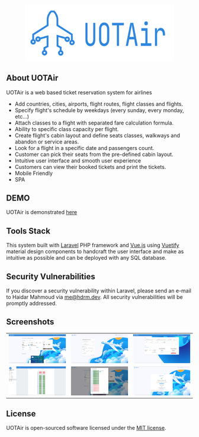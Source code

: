 <p align="center"><img src="https://raw.githubusercontent.com/hdrm147/uotair/master/public/images/logo.png?raw=true" width="400"></p>


## About UOTAir

UOTAir is a web based ticket reservation system for airlines
 
- Add countries, cities, airports, flight routes, flight classes and flights.
- Specify flight's schedule by weekdays (every sunday, every monday, etc...) 
- Attach classes to a flight with separated fare calculation formula. 
- Ability to specific class capacity per flight.  
- Create flight's cabin layout and define seats classes, walkways and abandon or service areas.
- Look for a flight in a specific date and passengers count.
- Customer can pick their seats from the pre-defined cabin layout.
- Intuitive user interface and smooth user experience
- Customers can view their booked tickets and print the tickets.
- Mobile Friendly
- SPA

## DEMO

UOTAir is demonstrated [here](https://uot.hdrm.dev/)

## Tools Stack

This system built with [Laravel](https://laravel.com/docs) PHP framework and [Vue.js](https://vuejs.org) using [Vuetify](https://vuetifyjs.com/en/) material design components to handcraft the user interface and make as intuitive as possible and can be deployed with any SQL database.

## Security Vulnerabilities

If you discover a security vulnerability within Laravel, please send an e-mail to Haidar Mahmoud via [me@hdrm.dev](mailto:me@hdrm.dev). All security vulnerabilities will be promptly addressed.

## Screenshots

| | | |
|:-------------------------:|:-------------------------:|:-------------------------:|
   <img src="https://raw.githubusercontent.com/hdrm147/uotair/master/screenshots/4.png?raw=true" width="400"> | <img src="https://raw.githubusercontent.com/hdrm147/uotair/master/screenshots/2.png?raw=true" width="400"> | <img src="https://raw.githubusercontent.com/hdrm147/uotair/master/screenshots/3.png?raw=true" width="400">
   <img src="https://raw.githubusercontent.com/hdrm147/uotair/master/screenshots/1.png?raw=true" width="400"> | <img src="https://raw.githubusercontent.com/hdrm147/uotair/master/screenshots/5.png?raw=true" width="400"> | <img src="https://raw.githubusercontent.com/hdrm147/uotair/master/screenshots/6.png?raw=true" width="400">

## License

UOTAir is open-sourced software licensed under the [MIT license](https://opensource.org/licenses/MIT).
